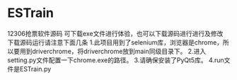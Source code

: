 # ESTrain
12306抢票软件源码
可下载exe文件进行体验，也可以下载源码进行进行及修改
下载源码运行请注意下面几条
1.此项目用到了selenium库，浏览器是chrome，所以要用到driverchrome，将driverchrome放到main同级目录下。
2.进入setting.py文件配置一下chrome.exe的路径。
3.请确保安装了PyQt5库。
4.run文件是ESTrain.py
